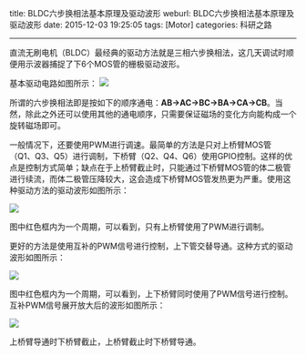 title: BLDC六步换相法基本原理及驱动波形
weburl: BLDC六步换相法基本原理及驱动波形
date: 2015-12-03 19:25:05
tags: [Motor]
categories: 科研之路

---

直流无刷电机（BLDC）最经典的驱动方法就是三相六步换相法，这几天调试时顺便用示波器捕捉了下6个MOS管的栅极驱动波形。

基本驱动电路如图所示：
![](https://img.gaomf.cn/CircuitBLDC_MOS_Driver.png?300x)

所谓的六步换相法即是按如下的顺序通电：**AB->AC->BC->BA->CA->CB**。当然，除此之外还可以使用其他的通电顺序，只需要保证磁场的变化方向能构成一个旋转磁场即可。

<!--more-->

一般情况下，还要使用PWM进行调速。最简单的方法是只对上桥臂MOS管（Q1、Q3、Q5）进行调制，下桥臂（Q2、Q4、Q6）使用GPIO控制。这样的优点是控制方式简单；缺点在于上桥臂截止时，只能通过下桥臂MOS管的体二极管进行续流，而体二极管压降较大，这会造成下桥臂MOS管发热更为严重。使用这种驱动方法的驱动波形如图所示：

![](https://img.gaomf.cn/Motor173259mvu6y4vc646ye7cn.jpg)

图中红色框内为一个周期，可以看到，只有上桥臂使用了PWM进行调制。

更好的方法是使用互补的PWM信号进行控制，上下管交替导通。这种方式的驱动波形如图所示：

![](https://img.gaomf.cn/Motor6-step.png?x600)

图中红色框内为一个周期，可以看到，上下桥臂同时使用了PWM信号进行控制。互补PWM信号展开放大后的波形如图所示：

![](https://img.gaomf.cn/Motorscope_20151203_32.png?600x)

上桥臂导通时下桥臂截止，上桥臂截止时下桥臂导通。